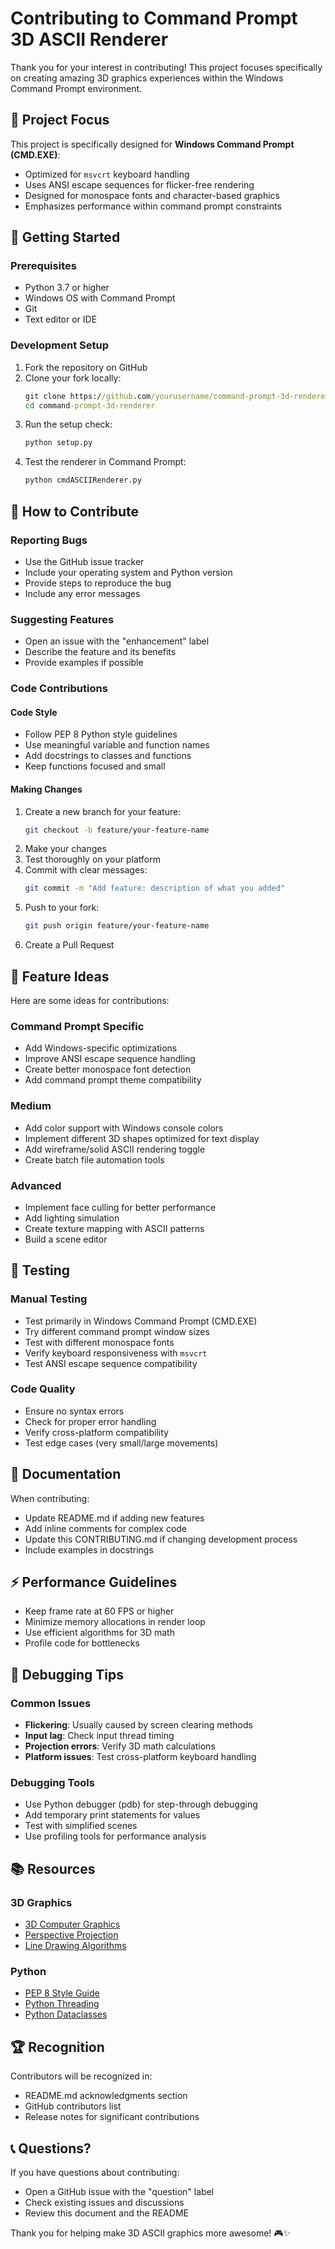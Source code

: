 # Contributing to Command Prompt 3D ASCII Renderer

Thank you for your interest in contributing! This project focuses specifically on creating amazing 3D graphics experiences within the Windows Command Prompt environment.

## 🎯 Project Focus

This project is specifically designed for **Windows Command Prompt (CMD.EXE)**:
- Optimized for `msvcrt` keyboard handling
- Uses ANSI escape sequences for flicker-free rendering
- Designed for monospace fonts and character-based graphics
- Emphasizes performance within command prompt constraints

## 🚀 Getting Started

### Prerequisites
- Python 3.7 or higher
- Windows OS with Command Prompt
- Git
- Text editor or IDE

### Development Setup
1. Fork the repository on GitHub
2. Clone your fork locally:
   ```cmd
   git clone https://github.com/yourusername/command-prompt-3d-renderer.git
   cd command-prompt-3d-renderer
   ```
3. Run the setup check:
   ```cmd
   python setup.py
   ```
4. Test the renderer in Command Prompt:
   ```cmd
   python cmdASCIIRenderer.py
   ```

## 🎯 How to Contribute

### Reporting Bugs
- Use the GitHub issue tracker
- Include your operating system and Python version
- Provide steps to reproduce the bug
- Include any error messages

### Suggesting Features
- Open an issue with the "enhancement" label
- Describe the feature and its benefits
- Provide examples if possible

### Code Contributions

#### Code Style
- Follow PEP 8 Python style guidelines
- Use meaningful variable and function names
- Add docstrings to classes and functions
- Keep functions focused and small

#### Making Changes
1. Create a new branch for your feature:
   ```bash
   git checkout -b feature/your-feature-name
   ```
2. Make your changes
3. Test thoroughly on your platform
4. Commit with clear messages:
   ```bash
   git commit -m "Add feature: description of what you added"
   ```
5. Push to your fork:
   ```bash
   git push origin feature/your-feature-name
   ```
6. Create a Pull Request

## 🎨 Feature Ideas

Here are some ideas for contributions:

### Command Prompt Specific
- Add Windows-specific optimizations
- Improve ANSI escape sequence handling  
- Create better monospace font detection
- Add command prompt theme compatibility

### Medium
- Add color support with Windows console colors
- Implement different 3D shapes optimized for text display
- Add wireframe/solid ASCII rendering toggle
- Create batch file automation tools

### Advanced
- Implement face culling for better performance
- Add lighting simulation
- Create texture mapping with ASCII patterns
- Build a scene editor

## 🧪 Testing

### Manual Testing
- Test primarily in Windows Command Prompt (CMD.EXE)
- Try different command prompt window sizes
- Test with different monospace fonts
- Verify keyboard responsiveness with `msvcrt`
- Test ANSI escape sequence compatibility

### Code Quality
- Ensure no syntax errors
- Check for proper error handling
- Verify cross-platform compatibility
- Test edge cases (very small/large movements)

## 📝 Documentation

When contributing:
- Update README.md if adding new features
- Add inline comments for complex code
- Update this CONTRIBUTING.md if changing development process
- Include examples in docstrings

## ⚡ Performance Guidelines

- Keep frame rate at 60 FPS or higher
- Minimize memory allocations in render loop
- Use efficient algorithms for 3D math
- Profile code for bottlenecks

## 🐛 Debugging Tips

### Common Issues
- **Flickering**: Usually caused by screen clearing methods
- **Input lag**: Check input thread timing
- **Projection errors**: Verify 3D math calculations
- **Platform issues**: Test cross-platform keyboard handling

### Debugging Tools
- Use Python debugger (pdb) for step-through debugging
- Add temporary print statements for values
- Test with simplified scenes
- Use profiling tools for performance analysis

## 📚 Resources

### 3D Graphics
- [3D Computer Graphics](https://en.wikipedia.org/wiki/3D_computer_graphics)
- [Perspective Projection](https://en.wikipedia.org/wiki/3D_projection#Perspective_projection)
- [Line Drawing Algorithms](https://en.wikipedia.org/wiki/Line_drawing_algorithm)

### Python
- [PEP 8 Style Guide](https://pep8.org/)
- [Python Threading](https://docs.python.org/3/library/threading.html)
- [Python Dataclasses](https://docs.python.org/3/library/dataclasses.html)

## 🏆 Recognition

Contributors will be recognized in:
- README.md acknowledgments section
- GitHub contributors list
- Release notes for significant contributions

## 📞 Questions?

If you have questions about contributing:
- Open a GitHub issue with the "question" label
- Check existing issues and discussions
- Review this document and the README

Thank you for helping make 3D ASCII graphics more awesome! 🎮✨
